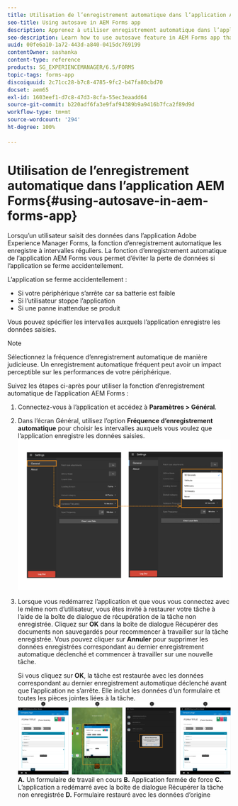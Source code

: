 ```yaml
---
title: Utilisation de l’enregistrement automatique dans l’application AEM Forms
seo-title: Using autosave in AEM Forms app
description: Apprenez à utiliser enregistrement automatique dans l’application AEM Forms afin d’éviter la perte de données.
seo-description: Learn how to use autosave feature in AEM Forms app that lets you avoid data loss.
uuid: 00fe6a10-1a72-443d-a840-0415dc769199
contentOwner: sashanka
content-type: reference
products: SG_EXPERIENCEMANAGER/6.5/FORMS
topic-tags: forms-app
discoiquuid: 2c71cc28-b7c8-4785-9fc2-b47fa80cbd70
docset: aem65
exl-id: 1603eef1-d7c8-47d3-8cfa-55ec3eaadd64
source-git-commit: b220adf6fa3e9faf94389b9a9416b7fca2f89d9d
workflow-type: tm+mt
source-wordcount: '294'
ht-degree: 100%

---
```


# Utilisation de l’enregistrement automatique dans l’application AEM Forms{#using-autosave-in-aem-forms-app}

Lorsqu’un utilisateur saisit des données dans l’application Adobe Experience Manager Forms, la fonction d’enregistrement automatique les enregistre à intervalles réguliers. La fonction d’enregistrement automatique de l’application AEM Forms vous permet d’éviter la perte de données si l’application se ferme accidentellement.

L’application se ferme accidentellement :

* Si votre périphérique s’arrête car sa batterie est faible
* Si l’utilisateur stoppe l’application
* Si une panne inattendue se produit

Vous pouvez spécifier les intervalles auxquels l’application enregistre les données saisies.

>[!NOTE]
>
>Sélectionnez la fréquence d’enregistrement automatique de manière judicieuse. Un enregistrement automatique fréquent peut avoir un impact perceptible sur les performances de votre périphérique.

Suivez les étapes ci-après pour utiliser la fonction d’enregistrement automatique de l’application AEM Forms :

1. Connectez-vous à l’application et accédez à **Paramètres > Général**.
1. Dans l’écran Général, utilisez l’option **Fréquence d’enregistrement automatique** pour choisir les intervalles auxquels vous voulez que l’application enregistre les données saisies.
   [ ![Définition de la fréquence d’enregistrement automatique](assets/using-autosave-freq-07.png)](assets/using-autosave-freq-07-1.png)

1. Lorsque vous redémarrez l’application et que vous vous connectez avec le même nom d’utilisateur, vous êtes invité à restaurer votre tâche à l’aide de la boîte de dialogue de récupération de la tâche non enregistrée. Cliquez sur **OK** dans la boîte de dialogue Récupérer des documents non sauvegardés pour recommencer à travailler sur la tâche enregistrée. Vous pouvez cliquer sur **Annuler** pour supprimer les données enregistrées correspondant au dernier enregistrement automatique déclenché et commencer à travailler sur une nouvelle tâche.

   Si vous cliquez sur **OK**, la tâche est restaurée avec les données correspondant au dernier enregistrement automatique déclenché avant que l’application ne s’arrête. Elle inclut les données d’un formulaire et toutes les pièces jointes liées à la tâche.
   [ ![Obtenir une tâche récupérée ](assets/autosave-flow.png)](assets/using-autosave-freq-06.png)**A.** Un formulaire de travail en cours **B.** Application fermée de force **C.** L’application a redémarré avec la boîte de dialogue Récupérer la tâche non enregistrée **D.** Formulaire restauré avec les données d’origine
